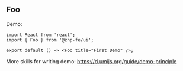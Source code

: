 ## Foo

Demo:

```tsx
import React from 'react';
import { Foo } from '@zhp-fe/ui';

export default () => <Foo title="First Demo" />;
```

More skills for writing demo: https://d.umijs.org/guide/demo-principle
